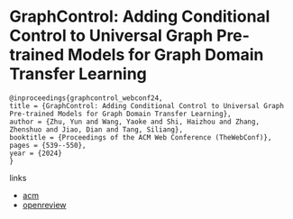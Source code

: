 # GraphControl: Adding Conditional Control to Universal Graph Pre-trained Models for Graph Domain Transfer Learning

```
@inproceedings{graphcontrol_webconf24,
title = {GraphControl: Adding Conditional Control to Universal Graph Pre-trained Models for Graph Domain Transfer Learning},
author = {Zhu, Yun and Wang, Yaoke and Shi, Haizhou and Zhang, Zhenshuo and Jiao, Dian and Tang, Siliang},
booktitle = {Proceedings of the ACM Web Conference (TheWebConf)},
pages = {539--550},
year = {2024}
}
```

links
- [acm](https://dl.acm.org/doi/10.1145/3589334.3645439)
- [openreview](https://openreview.net/forum?id=YPj3RD7LaG)
